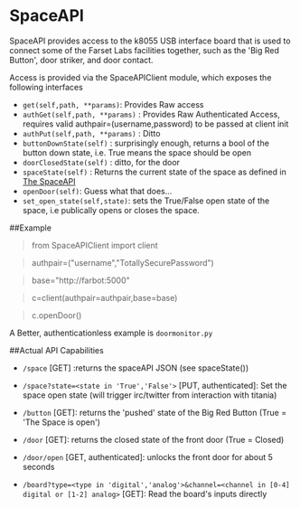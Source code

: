 SpaceAPI
========

SpaceAPI provides access to the k8055 USB interface board that is used to connect some of the Farset Labs facilities together, such as the 'Big Red Button', door striker, and door contact.

Access is provided via the SpaceAPIClient module, which exposes the following interfaces
* ```get(self,path, **params)```: Provides Raw access
* ```authGet(self,path, **params)``` : Provides Raw Authenticated Access, requires valid authpair=(username,password) to be passed at client init
* ```authPut(self,path, **params)``` : Ditto
* ```buttonDownState(self)``` : surprisingly enough, returns a bool of the button down state, i.e. True means the space should be open
* ```doorClosedState(self)``` : ditto, for the door
* ```spaceState(self)``` : Returns the current state of the space as defined in [The SpaceAPI](https://hackerspaces.nl/spaceapi/)
* ```openDoor(self)```: Guess what that does...
* ```set_open_state(self,state)```: sets the True/False open state of the space, i.e publically opens or closes the space.

##Example
>from SpaceAPIClient import client

>authpair=("username","TotallySecurePassword")

>base="http://farbot:5000"

>c=client(authpair=authpair,base=base)

>c.openDoor()

A Better, authenticationless example is ```doormonitor.py```

##Actual API Capabilities
* ```/space``` [GET] :returns the spaceAPI JSON (see spaceState())
* ```/space?state=<state in 'True','False'>``` [PUT, authenticated]: Set the space open state (will trigger irc/twitter from interaction with titania)

* ```/button``` [GET]: returns the 'pushed' state of the Big Red Button (True = 'The Space is open')
* ```/door``` [GET]: returns the closed state of the front door (True = Closed)
* ```/door/open``` [GET, authenticated]: unlocks the front door for about 5 seconds
* ```/board?type=<type in 'digital','analog'>&channel=<channel in [0-4] digital or [1-2] analog>``` [GET]: Read the board's inputs directly


